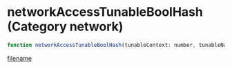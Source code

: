 # networkAccessTunableBoolHash (Category network)

```js
function networkAccessTunableBoolHash(tunableContext: number, tunableName: number): boolean
```

[filename](networkAccessTunableBoolHash_m.md ':include')